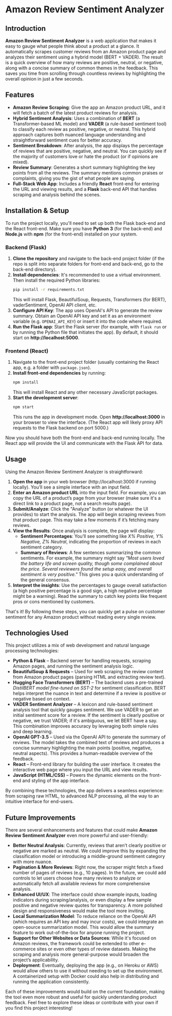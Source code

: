 # Amazon Review Sentiment Analyzer

## Introduction
**Amazon Review Sentiment Analyzer** is a web application that makes it easy to gauge what people think about a product at a glance. It automatically scrapes customer reviews from an Amazon product page and analyzes their sentiment using a hybrid model (BERT + VADER). The result is a quick overview of how many reviews are positive, neutral, or negative, along with a concise summary of common themes in the feedback. This saves you time from scrolling through countless reviews by highlighting the overall opinion in just a few seconds.

## Features
- **Amazon Review Scraping**: Give the app an Amazon product URL, and it will fetch a batch of the latest product reviews for analysis.
- **Hybrid Sentiment Analysis**: Uses a combination of **BERT** (a Transformer-based ML model) and **VADER** (a rule-based sentiment tool) to classify each review as positive, negative, or neutral. This hybrid approach captures both nuanced language understanding and straightforward sentiment cues for better accuracy.
- **Sentiment Breakdown**: After analysis, the app displays the percentage of reviews that are positive, negative, and neutral. You can quickly see if the majority of customers love or hate the product (or if opinions are mixed).
- **Review Summary**: Generates a short summary highlighting the key points from all the reviews. The summary mentions common praises or complaints, giving you the gist of what people are saying.
- **Full-Stack Web App**: Includes a friendly **React** front-end for entering the URL and viewing results, and a **Flask** back-end API that handles scraping and analysis behind the scenes.

## Installation & Setup
To run the project locally, you'll need to set up both the Flask back-end and the React front-end. Make sure you have **Python 3** (for the back-end) and **Node.js** with **npm** (for the front-end) installed on your system.

### Backend (Flask)
1. **Clone the repository** and navigate to the back-end project folder (if the repo is split into separate folders for front-end and back-end, go to the back-end directory).
2. **Install dependencies**: It's recommended to use a virtual environment. Then install the required Python libraries:
   ```bash
   pip install -r requirements.txt
   ```
   This will install Flask, BeautifulSoup, Requests, Transformers (for BERT), vaderSentiment, OpenAI API client, etc.
3. **Configure API Key**: The app uses OpenAI's API to generate the review summary. Obtain an OpenAI API key and set it as an environment variable (e.g. `OPENAI_API_KEY`) or insert it into the code where required.
4. **Run the Flask app**: Start the Flask server (for example, with `flask run` or by running the Python file that initiates the app). By default, it should start on **http://localhost:5000**.

### Frontend (React)
1. Navigate to the front-end project folder (usually containing the React app, e.g. a folder with `package.json`).
2. **Install front-end dependencies** by running:
   ```bash
   npm install
   ```
   This will install React and any other necessary JavaScript packages.
3. **Start the development server**:
   ```bash
   npm start
   ```
   This runs the app in development mode. Open **http://localhost:3000** in your browser to view the interface. (The React app will likely proxy API requests to the Flask backend on port 5000.)

Now you should have both the front-end and back-end running locally. The React app will provide the UI and communicate with the Flask API for data.

## Usage
Using the Amazon Review Sentiment Analyzer is straightforward:
1. **Open the app** in your web browser (http://localhost:3000 if running locally). You’ll see a simple interface with an input field.
2. **Enter an Amazon product URL** into the input field. For example, you can copy the URL of a product’s page from your browser (make sure it's a direct link to a product page, not a search results page).
3. **Submit/Analyze**: Click the "Analyze" button (or whatever the UI provides) to start the analysis. The app will begin scraping reviews from that product page. This may take a few moments if it’s fetching many reviews.
4. **View the Results**: Once analysis is complete, the page will display:
   - **Sentiment Percentages**: You’ll see something like _X% Positive, Y% Negative, Z% Neutral_, indicating the proportion of reviews in each sentiment category.
   - **Summary of Reviews**: A few sentences summarizing the common sentiments. For example, the summary might say *"Most users loved the battery life and screen quality, though some complained about the price. Several reviewers found the setup easy, and overall sentiment is very positive."* This gives you a quick understanding of the general consensus.
5. **Interpret the insights**: Use the percentages to gauge overall satisfaction (a high positive percentage is a good sign, a high negative percentage might be a warning). Read the summary to catch key points like frequent pros or cons mentioned by customers.

That's it! By following these steps, you can quickly get a pulse on customer sentiment for any Amazon product without reading every single review.

## Technologies Used
This project utilizes a mix of web development and natural language processing technologies:
- **Python & Flask** – Backend server for handling requests, scraping Amazon pages, and running the sentiment analysis logic.
- **BeautifulSoup & Requests** – Used for web scraping the review content from Amazon product pages (parsing HTML and extracting review text).
- **Hugging Face Transformers (BERT)** – The backend uses a pre-trained *DistilBERT model fine-tuned on SST-2* for sentiment classification. BERT helps interpret the nuance in text and determine if a review is positive or negative based on context.
- **VADER Sentiment Analyzer** – A lexicon and rule-based sentiment analysis tool that quickly gauges sentiment. We use VADER to get an initial sentiment score for a review. If the sentiment is clearly positive or negative, we trust VADER; if it's ambiguous, we let BERT have a say. This combination improves accuracy by leveraging both simple rules and deep learning.
- **OpenAI GPT-3.5** – Used via the OpenAI API to generate the summary of reviews. The model takes the combined text of reviews and produces a concise summary highlighting the main points (positive, negative, neutral aspects). This provides a human-readable overview of the feedback.
- **React** – Front-end library for building the user interface. It creates the interactive web page where you input the URL and view results.
- **JavaScript (HTML/CSS)** – Powers the dynamic elements on the front-end and styling of the app interface.

By combining these technologies, the app delivers a seamless experience: from scraping raw HTML, to advanced NLP processing, all the way to an intuitive interface for end-users.

## Future Improvements
There are several enhancements and features that could make **Amazon Review Sentiment Analyzer** even more powerful and user-friendly:
- **Better Neutral Analysis**: Currently, reviews that aren’t clearly positive or negative are marked as neutral. We could improve this by expanding the classification model or introducing a middle-ground sentiment category with more nuance.
- **Pagination & More Reviews**: Right now, the scraper might fetch a fixed number of pages of reviews (e.g., 10 pages). In the future, we could add controls to let users choose how many reviews to analyze or automatically fetch all available reviews for more comprehensive analysis.
- **Enhanced UI/UX**: The interface could show example inputs, loading indicators during scraping/analysis, or even display a few sample positive and negative review quotes for transparency. A more polished design and responsiveness would make the tool more inviting.
- **Local Summarization Model**: To reduce reliance on the OpenAI API (which requires an API key and may incur costs), we could integrate an open-source summarization model. This would allow the summary feature to work out-of-the-box for anyone running the project.
- **Support for Other Websites or Data Sources**: While it's focused on Amazon reviews, the framework could be extended to other e-commerce sites or even other types of review datasets. Making the scraping and analysis more general-purpose would broaden the project’s applicability.
- **Deployment**: Eventually, deploying the app (e.g., on Heroku or AWS) would allow others to use it without needing to set up the environment. A containerized setup with Docker could also help in distributing and running the application consistently.

Each of these improvements would build on the current foundation, making the tool even more robust and useful for quickly understanding product feedback. Feel free to explore these ideas or contribute with your own if you find this project interesting!
